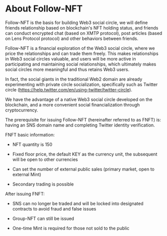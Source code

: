 # About Follow-NFT

Follow-NFT is the basis for building Web3 social circle, we will define friends relationship based on blockchain's NFT holding status, and friends can conduct encrypted chat (based on XMTP protocol), post articles (based on Lens Protocol protocol) and other behaviors between friends.

Follow-NFT is a financial exploration of the Web3 social circle, where we price the relationships and can trade them freely. This makes relationships in Web3 social circles valuable, and users will be more active in participating and maintaining social relationships, which ultimately makes social circles more meaningful and thus retains Web3 users.

In fact, the social giants in the traditional Web2 domain are already experimenting with private circle socialization, specifically such as Twitter circle (https://help.twitter.com/en/using-twitter/twitter-circle).



We have the advantage of a native Web3 social circle developed on the blockchain, and a more convenient social financialization through cryptocurrency.



The prerequisite for issuing Follow-NFT (hereinafter referred to as FNFT) is: having an SNS domain name and completing Twitter identity verification.



FNFT basic information:

- NFT quantity is 150

- Fixed floor price, the default KEY as the currency unit, the subsequent will be open to other currencies

- Can set the number of external public sales (primary market, open to external Mint)

- Secondary trading is possible

After issuing FNFT:

- SNS can no longer be traded and will be locked into designated contracts to avoid fraud and false issues

- Group-NFT can still be issued

- One-time Mint is required for those not sold to the public
